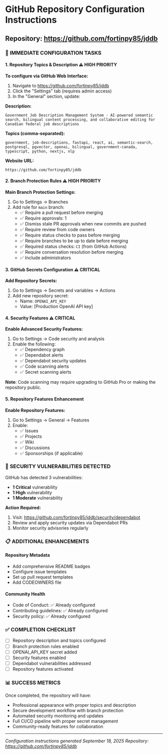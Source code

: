 # GitHub Repository Configuration Instructions

## Repository: https://github.com/fortinpy85/jddb

### 🎯 **IMMEDIATE CONFIGURATION TASKS**

#### 1. Repository Topics & Description ⚠️ **HIGH PRIORITY**

**To configure via GitHub Web Interface:**
1. Navigate to https://github.com/fortinpy85/jddb
2. Click the "Settings" tab (requires admin access)
3. In the "General" section, update:

**Description:**
```
Government Job Description Management System - AI-powered semantic search, bilingual content processing, and collaborative editing for Canadian federal job descriptions
```

**Topics (comma-separated):**
```
government, job-descriptions, fastapi, react, ai, semantic-search, postgresql, pgvector, openai, bilingual, government-canada, typescript, python, nextjs, nlp
```

**Website URL:**
```
https://github.com/fortinpy85/jddb
```

#### 2. Branch Protection Rules ⚠️ **HIGH PRIORITY**

**Main Branch Protection Settings:**
1. Go to Settings → Branches
2. Add rule for `main` branch:
   - ✅ Require a pull request before merging
   - ✅ Require approvals: 1
   - ✅ Dismiss stale PR approvals when new commits are pushed
   - ✅ Require review from code owners
   - ✅ Require status checks to pass before merging
   - ✅ Require branches to be up to date before merging
   - ✅ Required status checks: `CI` (from GitHub Actions)
   - ✅ Require conversation resolution before merging
   - ✅ Include administrators

#### 3. GitHub Secrets Configuration ⚠️ **CRITICAL**

**Add Repository Secrets:**
1. Go to Settings → Secrets and variables → Actions
2. Add new repository secret:
   - Name: `OPENAI_API_KEY`
   - Value: [Production OpenAI API key]

#### 4. Security Features ⚠️ **CRITICAL**

**Enable Advanced Security Features:**
1. Go to Settings → Code security and analysis
2. Enable the following:
   - ✅ Dependency graph
   - ✅ Dependabot alerts
   - ✅ Dependabot security updates
   - ✅ Code scanning alerts
   - ✅ Secret scanning alerts

**Note**: Code scanning may require upgrading to GitHub Pro or making the repository public.

#### 5. Repository Features Enhancement

**Enable Repository Features:**
1. Go to Settings → General → Features
2. Enable:
   - ✅ Issues
   - ✅ Projects
   - ✅ Wiki
   - ✅ Discussions
   - ✅ Sponsorships (if applicable)

### 🚨 **SECURITY VULNERABILITIES DETECTED**

GitHub has detected 3 vulnerabilities:
- **1 Critical** vulnerability
- **1 High** vulnerability
- **1 Moderate** vulnerability

**Action Required:**
1. Visit: https://github.com/fortinpy85/jddb/security/dependabot
2. Review and apply security updates via Dependabot PRs
3. Monitor security advisories regularly

### 📋 **ADDITIONAL ENHANCEMENTS**

#### Repository Metadata
- Add comprehensive README badges
- Configure issue templates
- Set up pull request templates
- Add CODEOWNERS file

#### Community Health
- Code of Conduct: ✅ Already configured
- Contributing guidelines: ✅ Already configured
- Security policy: ✅ Already configured

### ✅ **COMPLETION CHECKLIST**

- [ ] Repository description and topics configured
- [ ] Branch protection rules enabled
- [ ] OPENAI_API_KEY secret added
- [ ] Security features enabled
- [ ] Dependabot vulnerabilities addressed
- [ ] Repository features activated

### 📊 **SUCCESS METRICS**

Once completed, the repository will have:
- Professional appearance with proper topics and description
- Secure development workflow with branch protection
- Automated security monitoring and updates
- Full CI/CD pipeline with proper secret management
- Community-ready features for collaboration

---
*Configuration instructions generated September 18, 2025*
*Repository: https://github.com/fortinpy85/jddb*